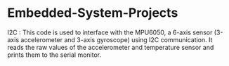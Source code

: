 # Embedded-System-Projects

I2C : This code is used to interface with the MPU6050, a 6-axis sensor (3-axis accelerometer and 3-axis gyroscope) using I2C communication. It reads the raw values of the accelerometer and temperature sensor and prints them to the serial monitor.
